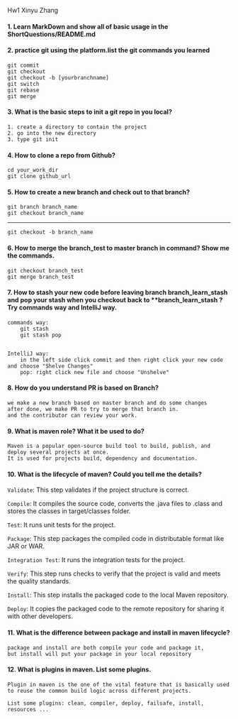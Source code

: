 Hw1 Xinyu Zhang
#### 1. Learn MarkDown and show all of basic usage in the ShortQuestions/README.md

#### 2. practice git using the platform.list the git commands you learned
```
git commit
git checkout
git checkout -b [yourbranchname]
git switch
git rebase
git merge
```
   
#### 3. What is the basic steps to init a git repo in you local?
```
1. create a directory to contain the project
2. go into the new directory
3. type git init
```
#### 4. How to clone a repo from Github?
    cd your_work_dir
    git clone github_url

#### 5. How to create a new branch and check out to that branch?

    git branch branch_name
    git checkout branch_name
------
    git checkout -b branch_name

#### 6. How to merge the branch_test to master branch in command? Show me the commands.
    git checkout branch_test
    git merge branch_test

#### 7. How to stash your new code before leaving branch branch_learn_stash and pop your stash when you checkout back to **branch_learn_stash ? Try commands way and IntelliJ way.

    commands way:
        git stash
        git stash pop


    IntelliJ way:
        in the left side click commit and then right click your new code and choose "Shelve Changes"
        pop: right click new file and choose "Unshelve"


#### 8. How do you understand PR is based on Branch?
```
we make a new branch based on master branch and do some changes
after done, we make PR to try to merge that branch in.
and the contributor can review your work.
```



#### 9. What is maven role? What it be used to do?
```
Maven is a popular open-source build tool to build, publish, and deploy several projects at once.
It is used for projects build, dependency and documentation.
```

#### 10. What is the lifecycle of maven? Could you tell me the details?

`Validate`: This step validates if the project structure is correct.

`Compile`:  It compiles the source code, converts the .java files to .class and stores the classes in target/classes folder.

`Test`: It runs unit tests for the project.

`Package`: This step packages the compiled code in distributable format like JAR or WAR.

`Integration Test`: It runs the integration tests for the project.

`Verify`: This step runs checks to verify that the project is valid and meets the quality standards.

`Install`: This step installs the packaged code to the local Maven repository.

`Deploy`: It copies the packaged code to the remote repository for sharing it with other developers.


#### 11. What is the difference between package and install in maven lifecycle?
```
package and install are both compile your code and package it, 
but install will put your package in your local repository
```
#### 12. What is plugins in maven. List some plugins.
```
Plugin in maven is the one of the vital feature that is basically used to reuse the common build logic across different projects. 

List some plugins: clean, compiler, deploy, failsafe, install, resources ...

```